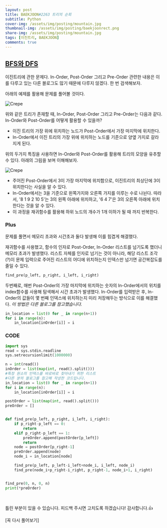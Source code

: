 ```yaml
---
layout: post
title: BAEKJOON#2263 트리의 순회
subtitle: Python
cover-img: /assets/img/posting/mountain.jpg
thumbnail-img: /assets/img/posting/baekjoonrect.png
share-img: /assets/img/posting/mountain.jpg
tags: [이진트리, BAEKJOON]
comments: true
---
```


## [BFS와 DFS](https://www.acmicpc.net/problem/2263)

이진트리에 관한 문제다.
In-Order, Post-Order 그리고 Pre-Order 관련한 내용은 이를 다루고 있는 다른 블로그도 많기 때문에 다루지 않겠다. 한 번 검색해보자.

아래의 예제를 활용해 문제를 풀어볼 것이다.

![Crepe](https://i.imgur.com/INqMiUU.jpg)

위와 같은 트리가 존재할 때, In-Order, Post-Order 그리고 Pre-Order는 다음과 같다. In-Order와 Post-Order를 어떻게 활용할 수 있을까?

- 이진 트리의 가장 위에 위치하는 노드가 Post-Order에서 가장 마지막에 위치한다.
- In-Order에서 이진 트리의 가장 위에 위치하는 노드를 기준으로 양옆 가지로 갈라지게 된다.

위의 두가지 특징을 사용하면 In-Order와 Post-Order를 활용해 트리의 모양을 유추할 수 있다. 아래의 그림을 보며 이해해보자.

![Crepe](https://i.imgur.com/D9l0SiK.jpg)

- 주어진 Post-Order에서 3이 가장 마지막에 위치함으로, 이진트리의 최상단에 3이 위치한다는 사실을 알 수 있다.
- In-Order에서는 3을 기준으로 왼쪽가지와 오른쪽 가지를 이루는 수로 나뉜다. 따라서, '8 1 9 2 10 5'는 3의 왼쪽 아래에 위치하고, '6 4 7'은 3의 오른쪽 아래에 위치한다는 것을 알 수 있다.
- 이 과정을 재귀함수를 활용해 하위 노드의 개수가 1개 이하가 될 때 까지 반복한다.

### Plus

문제를 풀면서 메모리 초과와 시간초과 둘다 발생해 이를 힘겹게 해결했다.

재귀함수를 사용했고, 함수의 인자로 Post-Order, In-Order 리스트를 넘기도록 했더니 메모리 초과가 발생했다.
리스트 자체를 인자로 넘기는 것이 아니라, 해당 리스트 조각(?)이 문제 입력으로 주어진 리스트의 어디에 위치하는지 인덱스만 넘기면 공간복잡도를 줄일 수 있다.

```python
find_pre(p_left, p_right, i_left, i_right)
```

두번째로, 매번 Post-Order의 가장 마지막에 위치하는 숫자의 In-Order에서의 위치를 index함수를 사용해 탐색해서 시간 초과가 발생했다.
In-Order를 입력받은 후, In-Order의 값들이 몇 번째 인덱스에 위치하는지 미리 저장해두는 방식으로 이를 해결했다.
_이 방법은 다른 블로그를 참고했습니다._

```python
in_location = list(0 for _ in range(n+1))
for i in range(n):
    in_location[inOrder[i]] = i
```

### CODE

```python
import sys
read = sys.stdin.readline
sys.setrecursionlimit(1000000)

n = int(read())
inOrder = list(map(int, read().split()))
#특정 원소의 인덱스를 바로바로 찾아내기 위한 리스트
#다른 분의 블로그를 참고해 작성한 코드입니다.
in_location = list(0 for _ in range(n+1))
for i in range(n):
    in_location[inOrder[i]] = i

postOrder = list(map(int, read().split()))
preOrder = []


def find_pre(p_left, p_right, i_left, i_right):
    if p_right-p_left == 0:
        return
    elif p_right-p_left == 1:
        preOrder.append(postOrder[p_left])
        return
    node = postOrder[p_right-1]
    preOrder.append(node)
    node_i = in_location[node]

    find_pre(p_left, p_left-i_left+node_i, i_left, node_i)
    find_pre(node_i+p_right-i_right, p_right-1, node_i+1, i_right)


find_pre(0, n, 0, n)
print(*preOrder)
```

<br>

틀린 부분이 있을 수 있습니다. 피드백 주시면 고치도록 하겠습니다!
감사합니다.👍

[꼭 다시 풀어보기]
<br>
<br>
